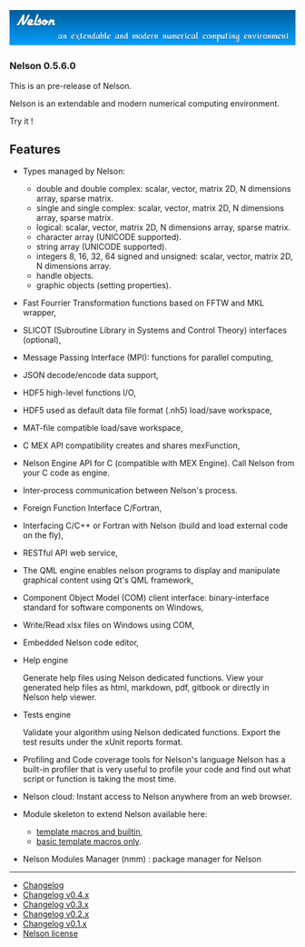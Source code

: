 ![banner](banner_homepage.png)

### Nelson 0.5.6.0

This is an pre-release of Nelson.

Nelson is an extendable and modern numerical computing environment.

Try it !

## Features

- Types managed by Nelson:

  - double and double complex: scalar, vector, matrix 2D, N dimensions array, sparse matrix.
  - single and single complex: scalar, vector, matrix 2D, N dimensions array, sparse matrix.
  - logical: scalar, vector, matrix 2D, N dimensions array, sparse matrix.
  - character array (UNICODE supported).
  - string array (UNICODE supported).
  - integers 8, 16, 32, 64 signed and unsigned: scalar, vector, matrix 2D, N dimensions array.
  - handle objects.
  - graphic objects (setting properties).

- Fast Fourrier Transformation functions based on FFTW and MKL wrapper,

- SLICOT (Subroutine Library in Systems and Control Theory) interfaces (optional),

- Message Passing Interface (MPI): functions for parallel computing,

- JSON decode/encode data support,

- HDF5 high-level functions I/O,

- HDF5 used as default data file format (.nh5) load/save workspace,

- MAT-file compatible load/save workspace,

- C MEX API compatibility creates and shares mexFunction,

- Nelson Engine API for C (compatible with MEX Engine). Call Nelson from your C code as engine.

- Inter-process communication between Nelson's process.

- Foreign Function Interface C/Fortran,

- Interfacing C/C++ or Fortran with Nelson (build and load external code on the fly),

- RESTful API web service,

- The QML engine enables nelson programs to display and manipulate graphical content using Qt's QML framework,

- Component Object Model (COM) client interface: binary-interface standard for software components on Windows,

- Write/Read xlsx files on Windows using COM,

- Embedded Nelson code editor,

- Help engine

  Generate help files using Nelson dedicated functions.
  View your generated help files as html, markdown, pdf, gitbook or directly in Nelson help viewer.

- Tests engine

  Validate your algorithm using Nelson dedicated functions.
  Export the test results under the xUnit reports format.

- Profiling and Code coverage tools for Nelson's language
  Nelson has a built-in profiler that is very useful to profile your code and find out what script or function is taking the most time.

- Nelson cloud:
  Instant access to Nelson anywhere from an web browser.

- Module skeleton to extend Nelson available here:

  - [template macros and builtin](http://github.com/Nelson-numerical-software/module_skeleton),
  - [basic template macros only](http://github.com/Nelson-numerical-software/module_skeleton_basic).

- Nelson Modules Manager (nmm) : package manager for Nelson

---

- [Changelog](CHANGELOG.md)
- [Changelog v0.4.x](CHANGELOG-0.4.x.md)
- [Changelog v0.3.x](CHANGELOG-0.3.x.md)
- [Changelog v0.2.x](CHANGELOG-0.2.x.md)
- [Changelog v0.1.x](CHANGELOG-0.1.x.md)
- [Nelson license](license.md)
